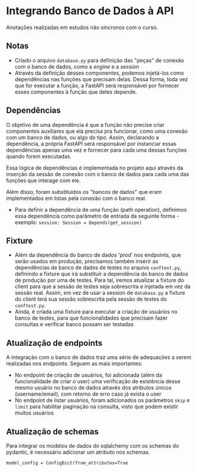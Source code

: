 # Integrando Banco de Dados à API

Anotações realizadas em estudos não síncronos com o curso.

## Notas

- Criado o arquivo `database.py` para definição das "peças" de conexão com o banco de dados, como a *engine* e a *session*
- Através da definição desses componentes, podemos injetá-los como dependências nas funções que precisam delas. Dessa forma, toda vez que for executar a função, a FastAPI será responsável por fornecer esses componentes à função que deles depende.

## Dependências

O objetivo de uma dependência é que a função não precise criar componentes auxiliares que ela precisa pra funcionar, como uma conexão com um banco de dados, ou algo do tipo. Assim, declarando a dependência, a própria FastAPI será responsável por instanciar essas dependẽncias apenas uma vez e fornecer para cada uma dessas funções quando forem executadas.

Essa lógica de dependências é implementada no projeto aqui através da inserção da sessão de conexão com o banco de dados para cada uma das funções que interage com ele.

Além disso, foram substituidos os "bancos de dados" que eram implementados em listas pela conexão com o banco real.

- Para definir a dependência de uma função (path operation), definimos essa dependência como parâmetro de entrada da seguinte forma - exemplo: `session: Session = Depends(get_session)`

## Fixture

- Além da dependência do banco de dados 'prod' nos endpoints, que serão usados em produção, precisamos também inserir as dependências de banco de dados de testes no arquivo `conftest.py`, definindo a fixture que irá substituir a dependência do banco de dados de produção por uma de testes. Para tal, iremos atualizar a fixture do client para que a sessão de testes seja sobrescrita e injetada em vez da sessão real. Assim, em vez de usar a session de `database.py` a fixture do client terá sua sessão sobrescrita pela sessão de testes do `conftest.py`.
- Ainda, é criada uma fixture para executar a criação de usuários no banco de testes, para que funcionalidades que precisam fazer consultas e verificar banco possam ser testadas

## Atualização de endpoints

A integração com o banco de dados traz uma série de adequações a serem realizadas nos endpoints. Seguem as mais importantes:

- No endpoint de criação de usuários, foi adicionada (além da funcionalidade de criar o user) uma verificação de existência desse mesmo usuário no banco de dados através dos atributos únicos (username/email), com retorno de erro caso já exista o user
- No endpoint de listar usuários, foram adicionados os parâmetros `skip` e `limit` para habilitar paginação na consulta, visto que podem existir muitos usuários

## Atualização de schemas

Para integrar os modelos de dados do sqlalchemy com os schemas do pydantic, é necessário adicionar um atributo nos schemas.

`model_config = ConfigDict(from_attributes=True`
